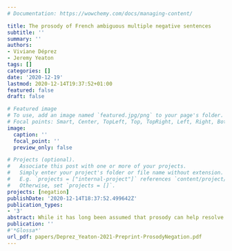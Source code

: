 ```yaml
---
# Documentation: https://wowchemy.com/docs/managing-content/

title: The prosody of French ambiguous multiple negative sentences
subtitle: ''
summary: ''
authors:
- Viviane Déprez
- Jeremy Yeaton
tags: []
categories: []
date: '2020-12-19'
lastmod: 2020-12-14T19:37:52+01:00
featured: false
draft: false

# Featured image
# To use, add an image named `featured.jpg/png` to your page's folder.
# Focal points: Smart, Center, TopLeft, Top, TopRight, Left, Right, BottomLeft, Bottom, BottomRight.
image:
  caption: ''
  focal_point: ''
  preview_only: false

# Projects (optional).
#   Associate this post with one or more of your projects.
#   Simply enter your project's folder or file name without extension.
#   E.g. `projects = ["internal-project"]` references `content/project/deep-learning/index.md`.
#   Otherwise, set `projects = []`.
projects: [negation]
publishDate: '2020-12-14T18:37:52.499642Z'
publication_types:
- '3'
abstract: While it has long been assumed that prosody can help resolve syntactic and semantic ambiguities, empirical evidence has shown that the mapping between prosody and meaning is complex (Hirschberg & Avesani, 2000; Jackendoff, 1972). This paper investigates the  prosody of ambiguous French sentences with multiple potentially negative terms that allow two semantically very distinct interpretations—a single negation reading involving so-called negative concord (NC), and a double negative reading (DN) with a positive meaning reflecting a strictly compositional interpretation—with the goal to further research on the role of prosody in ambiguities by examining whether intonation can be recruited by speakers to signal distinct interpretations of these sentences to hearers. Twenty native speakers produced transitive sentences with potentially negative terms embedded in contexts designed to elicit single-negation or double-negation readings. Analysis regarding the F0 and the duration of the utterances revealed distinct prosodic profiles for the two readings, confirming previous evidence that speakers can produce characteristic acoustic cues to signal intended distinctive meanings (Kraljic & Brennan, 2005; Syrett, Simon, & Nisula, 2014).  Our results reveal that NC readings feature a focused subject and a deaccented object, in contrast to DN readings where both the subject and the object were independently focused. They do not relate DN to contradiction but link negative meaning with focus on French negative concord items (NCI). The paper discusses the implications of these findings for theoretical approaches to NC and outlines further questions for the syntax-prosody interface of these constructions.
publication: ''
#'*Glossa*'
url_pdf: papers/Deprez_Yeaton-2021-Preprint-ProsodyNegation.pdf
---
```

